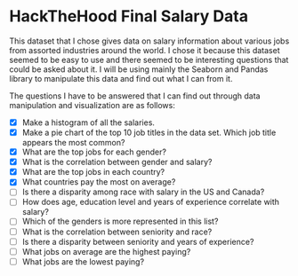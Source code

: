 # HackTheHood Final Salary Data

This dataset that I chose gives data on salary information about various jobs from assorted industries around the world.
I chose it because this dataset seemed to be easy to use and there seemed to be interesting questions that could be asked about it.
I will be using mainly the Seaborn and Pandas library to manipulate this data and find out what I can from it.

The questions I have to be answered that I can find out through data manipulation and visualization are as follows:

- [x] Make a histogram of all the salaries.
- [x] Make a pie chart of the top 10 job titles in the data set. Which job title appears the most common?
- [x] What are the top jobs for each gender?
- [x] What is the correlation between gender and salary?
- [x] What are the top jobs in each country?
- [x] What countries pay the most on average?
- [ ] Is there a disparity among race with salary in the US and Canada?
- [ ] How does age, education level and years of experience correlate with salary?
- [ ] Which of the genders is more represented in this list?
- [ ] What is the correlation between seniority and race?
- [ ] Is there a disparity between seniority and years of experience?
- [ ] What jobs on average are the highest paying?
- [ ] What jobs are the lowest paying?
